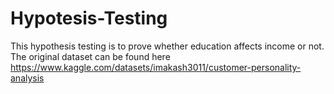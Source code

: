 # Hypotesis-Testing

This hypothesis testing is to prove whether education affects income or not. The original dataset can be found here https://www.kaggle.com/datasets/imakash3011/customer-personality-analysis
